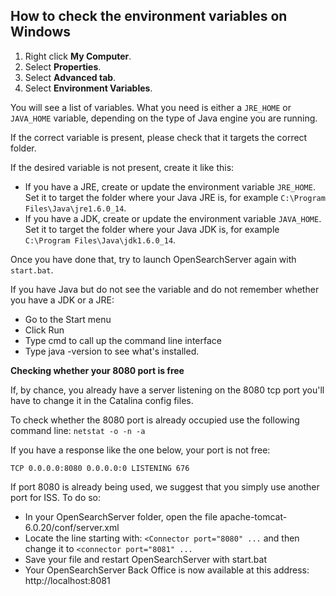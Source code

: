 ## How to check the environment variables on Windows

1. Right click **My Computer**.
2. Select **Properties**.
3. Select **Advanced tab**.
4. Select **Environment Variables**.

You will see a list of variables. What you need is either a `JRE_HOME` or `JAVA_HOME` variable, depending on the type of Java engine you are running.

If the correct variable is present, please check that it targets the correct folder.

If the desired variable is not present, create it like this:

* If you have a JRE, create or update the environment variable `JRE_HOME`. Set it to target the folder where your Java JRE is, for example `C:\Program Files\Java\jre1.6.0_14`.
* If you have a JDK, create or update the environment variable `JAVA_HOME`. Set it to target the folder where your Java JDK is, for example `C:\Program Files\Java\jdk1.6.0_14`.

Once you have done that, try to launch OpenSearchServer again with `start.bat`.

If you have Java but do not see the variable and do not remember whether you have a JDK or a JRE:
* Go to the Start menu
* Click Run
* Type cmd to call up the command line interface
* Type java -version to see what's installed.


**Checking whether your 8080 port is free**

If, by chance, you already have a server listening on the 8080 tcp port you'll have to change it in the Catalina config files.

To check whether the 8080 port is already occupied use the following command line: `netstat -o -n -a`

If you have a response like the one below, your port is not free:

    TCP 0.0.0.0:8080 0.0.0.0:0 LISTENING 676

If port 8080 is already being used, we suggest that you simply use another port for ISS. To do so:

* In your OpenSearchServer folder, open the file apache-tomcat-6.0.20/conf/server.xml
* Locate the line starting with: `<Connector port="8080" ...` and then change it to `<connector port="8081" ...`
* Save your file and restart OpenSearchServer with start.bat
* Your OpenSearchServer Back Office is now available at this address: http://localhost:8081
